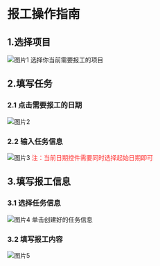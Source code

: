 # 报工操作指南
## 1.选择项目
![图片1](/vuepress/project/1.png "图片1")
选择你当前需要报工的项目
## 2.填写任务
### 2.1 点击需要报工的日期
![图片2](/vuepress/project/2.png "图片2")
### 2.2 输入任务信息
![图片3](/vuepress/project/3.png "图片3")
<font color=#ff2d2d>注：当前日期控件需要同时选择起始日期即可</font>
## 3.填写报工信息
### 3.1 选择任务信息
![图片4](/vuepress/project/4.png "图片4")
单击创建好的任务信息
### 3.2 填写报工内容
![图片5](/vuepress/project/5.png "图片5")